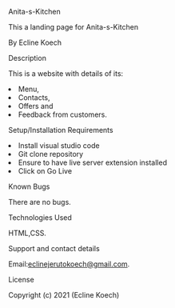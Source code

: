 Anita-s-Kitchen

This a landing page for Anita-s-Kitchen

By Ecline Koech

Description

This is a website with details of its:
<li>Menu,
<li>Contacts,
<li>Offers and 
<li>Feedback from customers.

Setup/Installation Requirements
<li>
Install visual studio code
<li>
Git clone repository
<li>
Ensure to have live server extension installed
<li>
Click on Go Live

Known Bugs

There are no bugs.

Technologies Used

HTML,CSS.

Support and contact details

Email:eclinejerutokoech@gmail.com.

License

Copyright (c) 2021 (Ecline Koech)